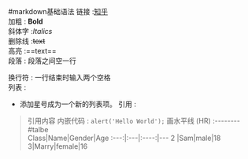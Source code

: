 #markdown基础语法
链接 :[知乎](zhihu.com)  
加粗 : **Bold**  
斜体字 :*Italics*  
删除线 :~~text~~  
高亮 :==text==  
段落 : 段落之间空一行

换行符 : 一行结束时输入两个空格  
列表 :
* 添加星号成为一个新的列表项。
引用 :
> 引用内容
内嵌代码 : `alert('Hello World');`
画水平线 (HR) :--------
#talbe  
Class|Name|Gender|Age
:---:|:---|:----:|---
2    |Sam|male|18
3|Marry|female|16
